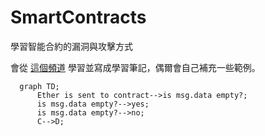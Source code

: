 # SmartContracts

學習智能合約的漏洞與攻擊方式

會從 [這個頻道](https://www.youtube.com/channel/UCJWh7F3AFyQ_x01VKzr9eyA) 學習並寫成學習筆記，偶爾會自己補充一些範例。

```mermaid
  graph TD;
      Ether is sent to contract-->is msg.data empty?;
      is msg.data empty?-->yes;
      is msg.data empty?-->no;
      C-->D;
```
